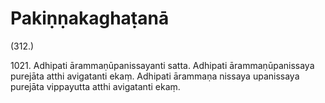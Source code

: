 # Pakiṇṇakaghaṭanā

(312.)

1021\. Adhipati ārammaṇūpanissayanti satta. Adhipati ārammaṇūpanissaya purejāta atthi avigatanti ekaṃ. Adhipati ārammaṇa nissaya upanissaya purejāta vippayutta atthi avigatanti ekaṃ.

